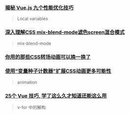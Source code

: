 ### [揭秘 Vue.js 九个性能优化技巧](https://juejin.cn/post/6922641008106668045)

> Local variables

### [深入理解CSS mix-blend-mode滤色screen混合模式](https://www.zhangxinxu.com/wordpress/2019/05/css-mix-blend-mode-screen/)

> mix-blend-mode

### [你用的那些CSS转场动画可以换一换了](https://www.zhangxinxu.com/wordpress/2019/05/css-transfer-animation/)

### [使用“变量种子计数器”扩展CSS动画更多可能性](https://www.zhangxinxu.com/wordpress/2019/05/css-variable-seed-extend-animation/)

> animation

### [25个 Vue 技巧, 学了这么久才知道还能这么用](https://juejin.cn/post/7098688018663342111)

> v-for 中的解构
